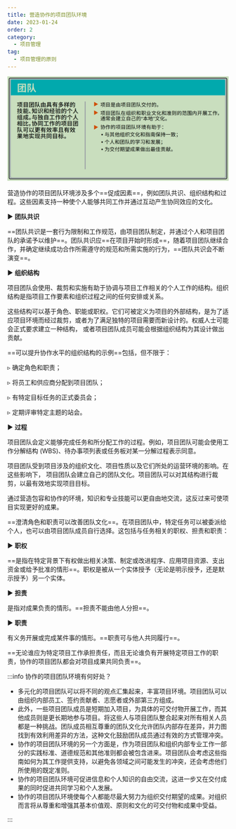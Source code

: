 ```yaml
---
title: 营造协作的项目团队环境
date: 2023-01-24
order: 2
category:
  - 项目管理
tag:
  - 项目管理的原则
---
```


![image-20240124194734719](https://raw.githubusercontent.com/GodX-18/picBed/main/image-20240124194734719.png)

 营造协作的项目团队环境涉及多个==促成因素==，例如团队共识、组织结构和过程。这些因素支持一种使个人能够共同工作并通过互动产生协同效应的文化。

▶ **团队共识**

==团队共识是一套行为限制和工作规范，由项目团队制定，并通过个人和项目团队的承诺予以维护==。团队共识应==在项目开始时形成==，随着项目团队继续合作，并确定继续成功合作所需遵守的规范和所需实施的行为，==团队共识会不断演变==。

▶ **组织结构**

项目团队会使用、裁剪和实施有助于协调与项目工作相关的个人工作的结构。组织结构是指项目工作要素和组织过程之间的任何安排或关系。

这些结构可以基于角色、职能或职权。它们可被定义为项目的外部结构，是为了适应项目环境而经过裁剪，或者为了满足独特的项目需要而新设计的。权威人士可能会正式要求建立一种结构， 或者项目团队成员可能会根据组织结构为其设计做出贡献。

==可以提升协作水平的组织结构的示例==包括，但不限于：

▹ 确定角色和职责；

▹ 将员工和供应商分配到项目团队；

▹ 有特定目标任务的正式委员会；

▹ 定期评审特定主题的站会。 

▶ **过程**

项目团队会定义能够完成任务和所分配工作的过程。例如，项目团队可能会使用工作分解结构 (WBS)、待办事项列表或任务板对某一分解过程表示同意。

项目团队受到项目涉及的组织文化、项目性质以及它们所处的运营环境的影响。在这些影响下， 项目团队会建立自己的团队文化。项目团队可以对其结构进行裁剪，以最有效地实现项目目标。

通过营造包容和协作的环境，知识和专业技能可以更自由地交流，这反过来可使项目实现更好的成果。

==澄清角色和职责可以改善团队文化==。在项目团队中，特定任务可以被委派给个人，也可以由项目团队成员自行选择。这包括与任务相关的职权、担责和职责：

▶ **职权**

==是指在特定背景下有权做出相关决策、制定或改进程序、应用项目资源、支出资金或给予批准的情形==。职权是被从一个实体授予（无论是明示授予，还是默示授予）另一个实体。

▶ **担责**

是指对成果负责的情形。==担责不能由他人分担==。

▶ **职责**

有义务开展或完成某件事的情形。==职责可与他人共同履行==。

==无论谁应为特定项目工作承担责任，而且无论谁负有开展特定项目工作的职责，协作的项目团队都会对项目成果共同负责==。 

:::info 协作的项目团队环境有何好处？

* 多元化的项目团队可以将不同的观点汇集起来，丰富项目环境。项目团队可以由组织内部员工、签约贡献者、志愿者或外部第三方组成。
* 此外，一些项目团队成员是短期加入项目，为具体的可交付物开展工作，而其他成员则是更长期地参与项目。将这些人与项目团队整合起来对所有相关人员都是一种挑战。团队成员相互尊重的团队文化允许团队内部存在差异，并力图找到有效利用差异的方法，这种文化鼓励团队成员通过有效的方式管理冲突。
* 协作的项目团队环境的另一个方面是，作为项目团队和组织内部专业工作一部分的实践标准、道德规范和其他准则都会被包含进来。项目团队会考虑这些指南如何为其工作提供支持，以避免各领域之间可能发生的冲突，还会考虑他们所使用的既定准则。
* 协作的项目团队环境可促进信息和个人知识的自由交流，这进一步又在交付成果的同时促进共同学习和个人发展。
* 协作的项目团队环境使每个人都能尽最大努力为组织交付期望的成果。对组织而言将从尊重和增强其基本价值观、原则和文化的可交付物和成果中受益。

:::

